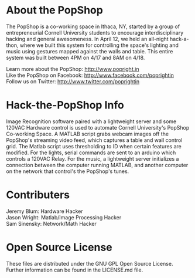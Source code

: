About the PopShop
=================

The PopShop is a co-working space in Ithaca, NY, started by a group of entrepreneurial Cornell University students to encourage interdisciplinary hacking and general awesomeness.  In April 12, we held an all-night hack-a-thon, where we built this system for controlling the space's lighting and music using gestures mapped against the walls and table.  This entire system was built between 4PM on 4/17 and 8AM on 4/18.

Learn more about the PopShop:	http://www.popright.in  
Like the PopShop on Facebook:	http://www.facebook.com/poprightin  
Follow us on Twitter:			http://www.twitter.com/poprightin

Hack-the-PopShop Info
=====================

Image Recognition software paired with a lightweight server and some 120VAC Hardware control is used to automate Cornell University's PopShop Co-working Space.  A MATLAB script grabs webcam images off the PopShop's streaming video feed, which captures a table and wall control grid.  The Matlab script uses thresholding to ID when certain features are modified.  For the lights, serial commands are sent to an arduino which controls a 120VAC Relay.  For the music, a lightweight server initializes a connection between the computer running MATLAB, and another computer on the network that control's the PopShop's tunes.

Contributers
============

Jeremy Blum:	Hardware Hacker  
Jason Wright:	Matlab/Image Processing Hacker  
Sam Sinensky:	Network/Math Hacker

Open Source License
===================

These files are distributed under the GNU GPL Open Source License. Further information can be found in the LICENSE.md file.